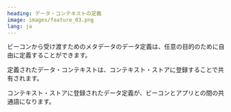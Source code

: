 ```yaml
---
heading: データ・コンテキストの定義
image: images/feature_03.png
lang: ja
---
```

 ビーコンから受け渡すためのメタデータのデータ定義は、任意の目的のために自由に定義することができます。

 定義されたデータ・コンテキストは、コンテキスト・ストアに登録することで共有されます。

 コンテキスト・ストアに登録されたデータ定義が、ビーコンとアプリとの間の共通語になります。

